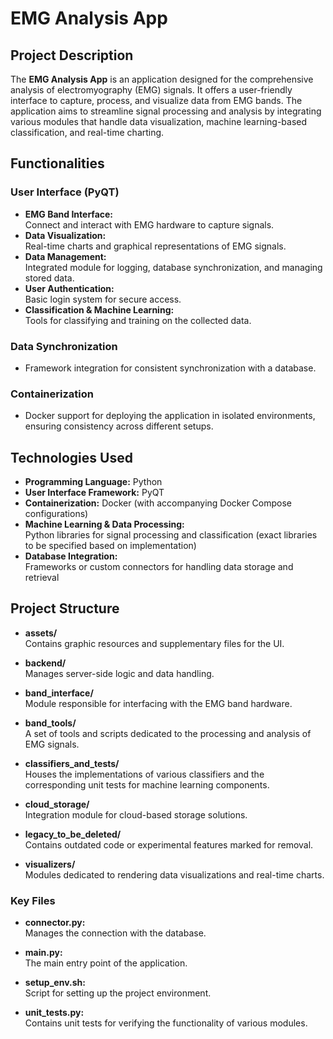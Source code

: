 # EMG Analysis App

## Project Description

The **EMG Analysis App** is an application designed for the comprehensive analysis of electromyography (EMG) signals. It offers a user-friendly interface to capture, process, and visualize data from EMG bands. The application aims to streamline signal processing and analysis by integrating various modules that handle data visualization, machine learning-based classification, and real-time charting.

## Functionalities

### User Interface (PyQT)
- **EMG Band Interface:**  
  Connect and interact with EMG hardware to capture signals.
- **Data Visualization:**  
  Real-time charts and graphical representations of EMG signals.
- **Data Management:**  
  Integrated module for logging, database synchronization, and managing stored data.
- **User Authentication:**  
  Basic login system for secure access.
- **Classification & Machine Learning:**  
  Tools for classifying and training on the collected data.

### Data Synchronization
- Framework integration for consistent synchronization with a database.

### Containerization
- Docker support for deploying the application in isolated environments, ensuring consistency across different setups.

## Technologies Used

- **Programming Language:** Python
- **User Interface Framework:** PyQT
- **Containerization:** Docker (with accompanying Docker Compose configurations)
- **Machine Learning & Data Processing:**  
  Python libraries for signal processing and classification (exact libraries to be specified based on implementation)
- **Database Integration:**  
  Frameworks or custom connectors for handling data storage and retrieval

## Project Structure

- **assets/**  
  Contains graphic resources and supplementary files for the UI.

- **backend/**  
  Manages server-side logic and data handling.

- **band_interface/**  
  Module responsible for interfacing with the EMG band hardware.

- **band_tools/**  
  A set of tools and scripts dedicated to the processing and analysis of EMG signals.

- **classifiers_and_tests/**  
  Houses the implementations of various classifiers and the corresponding unit tests for machine learning components.

- **cloud_storage/**  
  Integration module for cloud-based storage solutions.

- **legacy_to_be_deleted/**  
  Contains outdated code or experimental features marked for removal.

- **visualizers/**  
  Modules dedicated to rendering data visualizations and real-time charts.

### Key Files

- **connector.py:**  
  Manages the connection with the database.

- **main.py:**  
  The main entry point of the application.

- **setup_env.sh:**  
  Script for setting up the project environment.

- **unit_tests.py:**  
  Contains unit tests for verifying the functionality of various modules.

